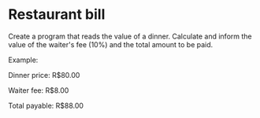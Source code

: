 # Restaurant bill

Create a program that reads the value of a dinner. Calculate and inform the value of the waiter's fee (10%) and the total amount to be paid.

Example:

Dinner price: R$80.00

Waiter fee: R$8.00

Total payable: R$88.00
